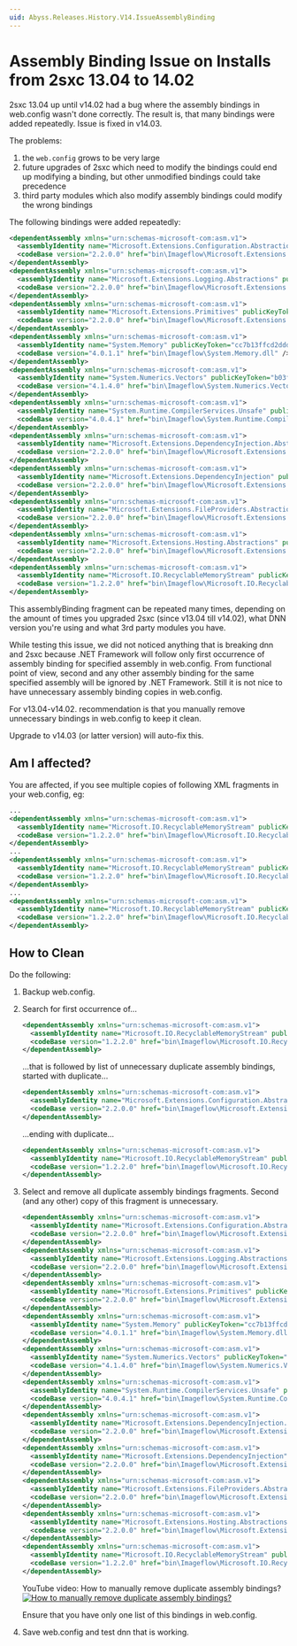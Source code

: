 ```yaml
---
uid: Abyss.Releases.History.V14.IssueAssemblyBinding
---
```


# Assembly Binding Issue on Installs from 2sxc 13.04 to 14.02

2sxc 13.04 up until v14.02 had a bug where the assembly bindings in web.config wasn't done correctly.
The result is, that many bindings were added repeatedly.
Issue is fixed in v14.03.

The problems:

1. the `web.config` grows to be very large
1. future upgrades of 2sxc which need to modify the bindings could end up modifying a binding, but other unmodified bindings could take precedence
1. third party modules which also modify assembly bindings could modify the wrong bindings

The following bindings were added repeatedly:

```xml
<dependentAssembly xmlns="urn:schemas-microsoft-com:asm.v1">
  <assemblyIdentity name="Microsoft.Extensions.Configuration.Abstractions" publicKeyToken="adb9793829ddae60" />
  <codeBase version="2.2.0.0" href="bin\Imageflow\Microsoft.Extensions.Configuration.Abstractions.dll" />
</dependentAssembly>
<dependentAssembly xmlns="urn:schemas-microsoft-com:asm.v1">
  <assemblyIdentity name="Microsoft.Extensions.Logging.Abstractions" publicKeyToken="adb9793829ddae60" />
  <codeBase version="2.2.0.0" href="bin\Imageflow\Microsoft.Extensions.Logging.Abstractions.dll" />
</dependentAssembly>
<dependentAssembly xmlns="urn:schemas-microsoft-com:asm.v1">
  <assemblyIdentity name="Microsoft.Extensions.Primitives" publicKeyToken="adb9793829ddae60" />
  <codeBase version="2.2.0.0" href="bin\Imageflow\Microsoft.Extensions.Primitives.dll" />
</dependentAssembly>
<dependentAssembly xmlns="urn:schemas-microsoft-com:asm.v1">
  <assemblyIdentity name="System.Memory" publicKeyToken="cc7b13ffcd2ddd51" />
  <codeBase version="4.0.1.1" href="bin\Imageflow\System.Memory.dll" />
</dependentAssembly>
<dependentAssembly xmlns="urn:schemas-microsoft-com:asm.v1">
  <assemblyIdentity name="System.Numerics.Vectors" publicKeyToken="b03f5f7f11d50a3a" />
  <codeBase version="4.1.4.0" href="bin\Imageflow\System.Numerics.Vectors.dll" />
</dependentAssembly>
<dependentAssembly xmlns="urn:schemas-microsoft-com:asm.v1">
  <assemblyIdentity name="System.Runtime.CompilerServices.Unsafe" publicKeyToken="b03f5f7f11d50a3a" />
  <codeBase version="4.0.4.1" href="bin\Imageflow\System.Runtime.CompilerServices.Unsafe.dll" />
</dependentAssembly>
<dependentAssembly xmlns="urn:schemas-microsoft-com:asm.v1">
  <assemblyIdentity name="Microsoft.Extensions.DependencyInjection.Abstractions" publicKeyToken="adb9793829ddae60" />
  <codeBase version="2.2.0.0" href="bin\Imageflow\Microsoft.Extensions.DependencyInjection.Abstractions.dll" />
</dependentAssembly>
<dependentAssembly xmlns="urn:schemas-microsoft-com:asm.v1">
  <assemblyIdentity name="Microsoft.Extensions.DependencyInjection" publicKeyToken="adb9793829ddae60" />
  <codeBase version="2.2.0.0" href="bin\Imageflow\Microsoft.Extensions.DependencyInjection.dll" />
</dependentAssembly>
<dependentAssembly xmlns="urn:schemas-microsoft-com:asm.v1">
  <assemblyIdentity name="Microsoft.Extensions.FileProviders.Abstractions" publicKeyToken="adb9793829ddae60" />
  <codeBase version="2.2.0.0" href="bin\Imageflow\Microsoft.Extensions.FileProviders.Abstractions.dll" />
</dependentAssembly>
<dependentAssembly xmlns="urn:schemas-microsoft-com:asm.v1">
  <assemblyIdentity name="Microsoft.Extensions.Hosting.Abstractions" publicKeyToken="adb9793829ddae60" />
  <codeBase version="2.2.0.0" href="bin\Imageflow\Microsoft.Extensions.Hosting.Abstractions.dll" />
</dependentAssembly>
<dependentAssembly xmlns="urn:schemas-microsoft-com:asm.v1">
  <assemblyIdentity name="Microsoft.IO.RecyclableMemoryStream" publicKeyToken="31bf3856ad364e35" />
  <codeBase version="1.2.2.0" href="bin\Imageflow\Microsoft.IO.RecyclableMemoryStream.dll" />
</dependentAssembly>
```

This assemblyBinding fragment can be repeated many times, depending on the amount of times you upgraded 2sxc (since v13.04 till v14.02), what DNN version you're using and what 3rd party modules you have.

While testing this issue, we did not noticed anything that is breaking dnn and 2sxc because .NET Framework will follow only first occurrence of assembly binding for specified assembly in web.config. From functional point of view, second and any other assembly binding for the same specified assembly will be ignored by .NET Framework. Still it is not nice to have unnecessary assembly binding copies in web.config.

For v13.04-v14.02. recommendation is that you manually remove unnecessary bindings in web.config to keep it clean.

Upgrade to v14.03 (or latter version) will auto-fix this.

## Am I affected?

You are affected, if you see multiple copies of following XML fragments in your web.config, eg:

```xml
...
<dependentAssembly xmlns="urn:schemas-microsoft-com:asm.v1">
  <assemblyIdentity name="Microsoft.IO.RecyclableMemoryStream" publicKeyToken="31bf3856ad364e35" />
  <codeBase version="1.2.2.0" href="bin\Imageflow\Microsoft.IO.RecyclableMemoryStream.dll" />
</dependentAssembly>
...
<dependentAssembly xmlns="urn:schemas-microsoft-com:asm.v1">
  <assemblyIdentity name="Microsoft.IO.RecyclableMemoryStream" publicKeyToken="31bf3856ad364e35" />
  <codeBase version="1.2.2.0" href="bin\Imageflow\Microsoft.IO.RecyclableMemoryStream.dll" />
</dependentAssembly>
...
<dependentAssembly xmlns="urn:schemas-microsoft-com:asm.v1">
  <assemblyIdentity name="Microsoft.IO.RecyclableMemoryStream" publicKeyToken="31bf3856ad364e35" />
  <codeBase version="1.2.2.0" href="bin\Imageflow\Microsoft.IO.RecyclableMemoryStream.dll" />
</dependentAssembly>
```

## How to Clean

Do the following:

1. Backup web.config.
1. Search for first occurrence of...

    ```xml
    <dependentAssembly xmlns="urn:schemas-microsoft-com:asm.v1">
      <assemblyIdentity name="Microsoft.IO.RecyclableMemoryStream" publicKeyToken="31bf3856ad364e35" />
      <codeBase version="1.2.2.0" href="bin\Imageflow\Microsoft.IO.RecyclableMemoryStream.dll" />
    </dependentAssembly>
    ```

    ...that is followed by list of unnecessary duplicate assembly bindings, started with duplicate...

    ```xml
    <dependentAssembly xmlns="urn:schemas-microsoft-com:asm.v1">
      <assemblyIdentity name="Microsoft.Extensions.Configuration.Abstractions" publicKeyToken="adb9793829ddae60" />
      <codeBase version="2.2.0.0" href="bin\Imageflow\Microsoft.Extensions.Configuration.Abstractions.dll" />
    </dependentAssembly>
    ```

    ...ending with duplicate...

    ```xml
    <dependentAssembly xmlns="urn:schemas-microsoft-com:asm.v1">
      <assemblyIdentity name="Microsoft.IO.RecyclableMemoryStream" publicKeyToken="31bf3856ad364e35" />
      <codeBase version="1.2.2.0" href="bin\Imageflow\Microsoft.IO.RecyclableMemoryStream.dll" />
    </dependentAssembly>
    ```

1. Select and remove all duplicate assembly bindings fragments.
    Second (and any other) copy of this fragment is unnecessary.

    ```xml
    <dependentAssembly xmlns="urn:schemas-microsoft-com:asm.v1">
      <assemblyIdentity name="Microsoft.Extensions.Configuration.Abstractions" publicKeyToken="adb9793829ddae60" />
      <codeBase version="2.2.0.0" href="bin\Imageflow\Microsoft.Extensions.Configuration.Abstractions.dll" />
    </dependentAssembly>
    <dependentAssembly xmlns="urn:schemas-microsoft-com:asm.v1">
      <assemblyIdentity name="Microsoft.Extensions.Logging.Abstractions" publicKeyToken="adb9793829ddae60" />
      <codeBase version="2.2.0.0" href="bin\Imageflow\Microsoft.Extensions.Logging.Abstractions.dll" />
    </dependentAssembly>
    <dependentAssembly xmlns="urn:schemas-microsoft-com:asm.v1">
      <assemblyIdentity name="Microsoft.Extensions.Primitives" publicKeyToken="adb9793829ddae60" />
      <codeBase version="2.2.0.0" href="bin\Imageflow\Microsoft.Extensions.Primitives.dll" />
    </dependentAssembly>
    <dependentAssembly xmlns="urn:schemas-microsoft-com:asm.v1">
      <assemblyIdentity name="System.Memory" publicKeyToken="cc7b13ffcd2ddd51" />
      <codeBase version="4.0.1.1" href="bin\Imageflow\System.Memory.dll" />
    </dependentAssembly>
    <dependentAssembly xmlns="urn:schemas-microsoft-com:asm.v1">
      <assemblyIdentity name="System.Numerics.Vectors" publicKeyToken="b03f5f7f11d50a3a" />
      <codeBase version="4.1.4.0" href="bin\Imageflow\System.Numerics.Vectors.dll" />
    </dependentAssembly>
    <dependentAssembly xmlns="urn:schemas-microsoft-com:asm.v1">
      <assemblyIdentity name="System.Runtime.CompilerServices.Unsafe" publicKeyToken="b03f5f7f11d50a3a" />
      <codeBase version="4.0.4.1" href="bin\Imageflow\System.Runtime.CompilerServices.Unsafe.dll" />
    </dependentAssembly>
    <dependentAssembly xmlns="urn:schemas-microsoft-com:asm.v1">
      <assemblyIdentity name="Microsoft.Extensions.DependencyInjection.Abstractions" publicKeyToken="adb9793829ddae60" />
      <codeBase version="2.2.0.0" href="bin\Imageflow\Microsoft.Extensions.DependencyInjection.Abstractions.dll" />
    </dependentAssembly>
    <dependentAssembly xmlns="urn:schemas-microsoft-com:asm.v1">
      <assemblyIdentity name="Microsoft.Extensions.DependencyInjection" publicKeyToken="adb9793829ddae60" />
      <codeBase version="2.2.0.0" href="bin\Imageflow\Microsoft.Extensions.DependencyInjection.dll" />
    </dependentAssembly>
    <dependentAssembly xmlns="urn:schemas-microsoft-com:asm.v1">
      <assemblyIdentity name="Microsoft.Extensions.FileProviders.Abstractions" publicKeyToken="adb9793829ddae60" />
      <codeBase version="2.2.0.0" href="bin\Imageflow\Microsoft.Extensions.FileProviders.Abstractions.dll" />
    </dependentAssembly>
    <dependentAssembly xmlns="urn:schemas-microsoft-com:asm.v1">
      <assemblyIdentity name="Microsoft.Extensions.Hosting.Abstractions" publicKeyToken="adb9793829ddae60" />
      <codeBase version="2.2.0.0" href="bin\Imageflow\Microsoft.Extensions.Hosting.Abstractions.dll" />
    </dependentAssembly>
    <dependentAssembly xmlns="urn:schemas-microsoft-com:asm.v1">
      <assemblyIdentity name="Microsoft.IO.RecyclableMemoryStream" publicKeyToken="31bf3856ad364e35" />
      <codeBase version="1.2.2.0" href="bin\Imageflow\Microsoft.IO.RecyclableMemoryStream.dll" />
    </dependentAssembly>
    ```

    YouTube video: How to manually remove duplicate assembly bindings?
    [![How to manually remove duplicate assembly bindings?](https://img.youtube.com/vi/eTL-VTjxF9k/0.jpg)](https://www.youtube.com/watch?v=eTL-VTjxF9k)

    Ensure that you have only one list of this bindings in web.config.

1. Save web.config and test dnn that is working.
